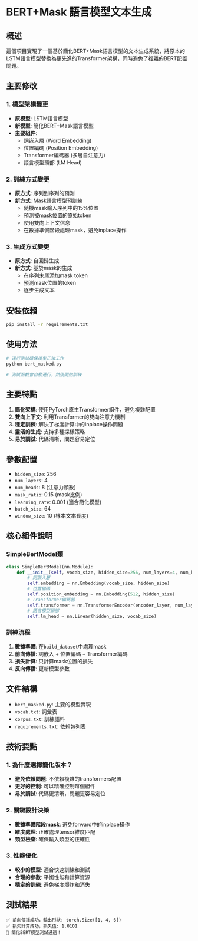 # BERT+Mask 語言模型文本生成

## 概述
這個項目實現了一個基於簡化BERT+Mask語言模型的文本生成系統，將原本的LSTM語言模型替換為更先進的Transformer架構，同時避免了複雜的BERT配置問題。

## 主要修改

### 1. 模型架構變更
- **原模型**: LSTM語言模型
- **新模型**: 簡化BERT+Mask語言模型
- **主要組件**:
  - 詞嵌入層 (Word Embedding)
  - 位置編碼 (Position Embedding)
  - Transformer編碼器 (多層自注意力)
  - 語言模型頭部 (LM Head)

### 2. 訓練方式變更
- **原方式**: 序列到序列的預測
- **新方式**: Mask語言模型預訓練
  - 隨機mask輸入序列中的15%位置
  - 預測被mask位置的原始token
  - 使用雙向上下文信息
  - 在數據準備階段處理mask，避免inplace操作

### 3. 生成方式變更
- **原方式**: 自回歸生成
- **新方式**: 基於mask的生成
  - 在序列末尾添加mask token
  - 預測mask位置的token
  - 逐步生成文本

## 安裝依賴
```bash
pip install -r requirements.txt
```

## 使用方法
```bash
# 運行測試確保模型正常工作
python bert_masked.py

# 測試函數會自動運行，然後開始訓練
```

## 主要特點
1. **簡化架構**: 使用PyTorch原生Transformer組件，避免複雜配置
2. **雙向上下文**: 利用Transformer的雙向注意力機制
3. **穩定訓練**: 解決了梯度計算中的inplace操作問題
4. **靈活的生成**: 支持多種採樣策略
5. **易於調試**: 代碼清晰，問題容易定位

## 參數配置
- `hidden_size`: 256 
- `num_layers`: 4 
- `num_heads`: 8 (注意力頭數)
- `mask_ratio`: 0.15 (mask比例)
- `learning_rate`: 0.001 (適合簡化模型)
- `batch_size`: 64 
- `window_size`: 10 (樣本文本長度)

## 核心組件說明

### SimpleBertModel類
```python
class SimpleBertModel(nn.Module):
    def __init__(self, vocab_size, hidden_size=256, num_layers=4, num_heads=8):
        # 詞嵌入層
        self.embedding = nn.Embedding(vocab_size, hidden_size)
        # 位置編碼
        self.position_embedding = nn.Embedding(512, hidden_size)
        # Transformer編碼器
        self.transformer = nn.TransformerEncoder(encoder_layer, num_layers)
        # 語言模型頭部
        self.lm_head = nn.Linear(hidden_size, vocab_size)
```

### 訓練流程
1. **數據準備**: 在`build_dataset`中處理mask
2. **前向傳播**: 詞嵌入 + 位置編碼 + Transformer編碼
3. **損失計算**: 只計算mask位置的損失
4. **反向傳播**: 更新模型參數

## 文件結構
- `bert_masked.py`: 主要的模型實現
- `vocab.txt`: 詞彙表
- `corpus.txt`: 訓練語料
- `requirements.txt`: 依賴包列表

## 技術要點

### 1. 為什麼選擇簡化版本？
- **避免依賴問題**: 不依賴複雜的transformers配置
- **更好的控制**: 可以精確控制每個組件
- **易於調試**: 代碼更清晰，問題更容易定位

### 2. 關鍵設計決策
- **數據準備階段mask**: 避免forward中的inplace操作
- **維度處理**: 正確處理tensor維度匹配
- **類型檢查**: 確保輸入類型的正確性

### 3. 性能優化
- **較小的模型**: 適合快速訓練和測試
- **合理的參數**: 平衡性能和計算資源
- **穩定的訓練**: 避免梯度爆炸和消失

## 測試結果
```
✅ 前向傳播成功，輸出形狀: torch.Size([1, 4, 6])
✅ 損失計算成功，損失值: 1.0101
🎉 簡化BERT模型測試通過！
```
